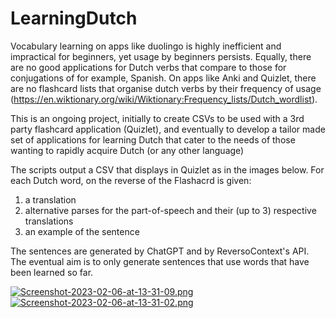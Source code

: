 # LearningDutch

Vocabulary learning on apps like duolingo is highly inefficient and impractical for beginners, yet usage by beginners persists. Equally, there are no good applications for Dutch verbs that compare to those for conjugations of for example, Spanish. On apps like Anki and Quizlet, there are no flashcard lists that organise dutch verbs by their frequency of usage (https://en.wiktionary.org/wiki/Wiktionary:Frequency_lists/Dutch_wordlist). 

This is an ongoing project, initially to create CSVs to be used with a 3rd party flashcard application (Quizlet), and eventually to develop a tailor made set of applications for learning Dutch that cater to the needs of those wanting to rapidly acquire Dutch (or any other language)

The scripts output a CSV that displays in Quizlet as in the images below. For each Dutch word, on the reverse of the Flashacrd is given:
1. a translation
2. alternative parses for the part-of-speech and their (up to 3) respective translations
3. an example of the sentence

The sentences are generated by ChatGPT and by ReversoContext's API. The eventual aim is to only generate sentences that use words that have been learned so far.

[![Screenshot-2023-02-06-at-13-31-09.png](https://i.postimg.cc/W3FL2rYp/Screenshot-2023-02-06-at-13-31-09.png)](https://postimg.cc/sQr0mBRb)
[![Screenshot-2023-02-06-at-13-31-02.png](https://i.postimg.cc/hG3RWMr3/Screenshot-2023-02-06-at-13-31-02.png)](https://postimg.cc/mcM57YKQ)
